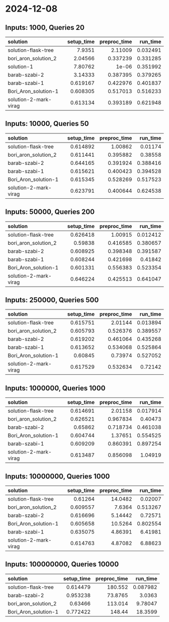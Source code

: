 # 2024-12-08

## Inputs: 1000, Queries 20

| solution              |   setup_time |   preproc_time |   run_time |
|:----------------------|-------------:|---------------:|-----------:|
| solution-flask-tree   |     7.9351   |       2.11009  |   0.032491 |
| bori_aron_solution_2  |     2.04566  |       0.337239 |   0.331285 |
| solution-1            |     7.80762  |       1e-06    |   0.351992 |
| barab-szabi-2         |     3.14333  |       0.387395 |   0.379265 |
| barab-szabi-1         |     0.619167 |       0.422976 |   0.401837 |
| Bori_Aron_solution-1  |     0.608305 |       0.517013 |   0.516233 |
| solution-2-mark-virag |     0.613134 |       0.393189 |   0.621948 |

## Inputs: 10000, Queries 50

| solution              |   setup_time |   preproc_time |   run_time |
|:----------------------|-------------:|---------------:|-----------:|
| solution-flask-tree   |     0.614892 |       1.00862  |   0.01174  |
| bori_aron_solution_2  |     0.611441 |       0.395882 |   0.38558  |
| barab-szabi-2         |     0.644165 |       0.391924 |   0.388416 |
| barab-szabi-1         |     0.615621 |       0.400423 |   0.394528 |
| Bori_Aron_solution-1  |     0.615345 |       0.528269 |   0.517523 |
| solution-2-mark-virag |     0.623791 |       0.400644 |   0.624538 |

## Inputs: 50000, Queries 200

| solution              |   setup_time |   preproc_time |   run_time |
|:----------------------|-------------:|---------------:|-----------:|
| solution-flask-tree   |     0.626418 |       1.00915  |   0.012412 |
| bori_aron_solution_2  |     0.59838  |       0.416585 |   0.380657 |
| barab-szabi-2         |     0.608925 |       0.398348 |   0.391587 |
| barab-szabi-1         |     0.608244 |       0.421698 |   0.41842  |
| Bori_Aron_solution-1  |     0.601331 |       0.556383 |   0.523354 |
| solution-2-mark-virag |     0.646224 |       0.425513 |   0.641047 |

## Inputs: 250000, Queries 500

| solution              |   setup_time |   preproc_time |   run_time |
|:----------------------|-------------:|---------------:|-----------:|
| solution-flask-tree   |     0.615751 |       2.01144  |   0.013894 |
| bori_aron_solution_2  |     0.605793 |       0.526376 |   0.389557 |
| barab-szabi-2         |     0.619202 |       0.461064 |   0.435268 |
| barab-szabi-1         |     0.613652 |       0.534068 |   0.525864 |
| Bori_Aron_solution-1  |     0.60845  |       0.73974  |   0.527052 |
| solution-2-mark-virag |     0.617529 |       0.532634 |   0.72142  |

## Inputs: 1000000, Queries 1000

| solution              |   setup_time |   preproc_time |   run_time |
|:----------------------|-------------:|---------------:|-----------:|
| solution-flask-tree   |     0.614691 |       2.01158  |   0.017914 |
| bori_aron_solution_2  |     0.626521 |       0.967834 |   0.40473  |
| barab-szabi-2         |     0.65862  |       0.718734 |   0.461038 |
| Bori_Aron_solution-1  |     0.604744 |       1.37651  |   0.554525 |
| barab-szabi-1         |     0.609209 |       0.860391 |   0.897254 |
| solution-2-mark-virag |     0.613487 |       0.856098 |   1.04919  |

## Inputs: 10000000, Queries 1000

| solution              |   setup_time |   preproc_time |   run_time |
|:----------------------|-------------:|---------------:|-----------:|
| solution-flask-tree   |     0.61264  |       14.0482  |   0.02007  |
| bori_aron_solution_2  |     0.609557 |        7.6364  |   0.513267 |
| barab-szabi-2         |     0.616696 |        5.14442 |   0.72571  |
| Bori_Aron_solution-1  |     0.605658 |       10.5264  |   0.802554 |
| barab-szabi-1         |     0.635075 |        4.86391 |   6.41981  |
| solution-2-mark-virag |     0.614763 |        4.87082 |   6.88623  |

## Inputs: 100000000, Queries 10000

| solution             |   setup_time |   preproc_time |   run_time |
|:---------------------|-------------:|---------------:|-----------:|
| solution-flask-tree  |     0.614479 |       180.552  |   0.087982 |
| barab-szabi-2        |     0.953238 |        73.8765 |   3.0363   |
| bori_aron_solution_2 |     0.63466  |       113.014  |   9.78047  |
| Bori_Aron_solution-1 |     0.772422 |       148.44   |  18.3599   |
